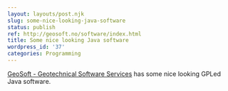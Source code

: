 ```yaml
---
layout: layouts/post.njk
slug: some-nice-looking-java-software
status: publish
ref: http://geosoft.no/software/index.html
title: Some nice looking Java software
wordpress_id: '37'
categories: Programming
---
```


[GeoSoft - Geotechnical Software Services](http://geosoft.no/software/index.html) has some nice looking GPLed Java software.
